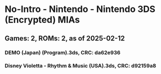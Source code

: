 # No-Intro - Nintendo - Nintendo 3DS (Encrypted) MIAs
## Games: 2, ROMs: 2, as of 2025-02-12

### DEMO (Japan) (Program).3ds, CRC: da62e936
### Disney Violetta - Rhythm & Music (USA).3ds, CRC: d92159a8
